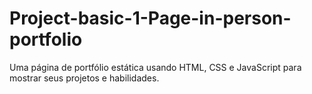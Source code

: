 # Project-basic-1-Page-in-person-portfolio
Uma página de portfólio estática usando HTML, CSS e JavaScript para mostrar seus projetos e habilidades.

